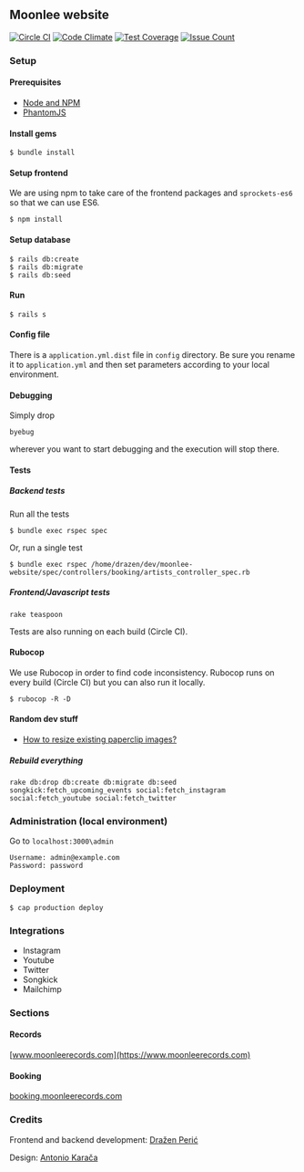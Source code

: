 ## Moonlee website

[![Circle CI](https://circleci.com/gh/moonleerecords/moonlee-website.svg?style=svg)](https://circleci.com/gh/moonleerecords/moonlee-website)
[![Code Climate](https://codeclimate.com/github/moonleerecords/moonlee-website/badges/gpa.svg)](https://codeclimate.com/github/moonleerecords/moonlee-website)
[![Test Coverage](https://codeclimate.com/github/moonleerecords/moonlee-website/badges/coverage.svg)](https://codeclimate.com/github/moonleerecords/moonlee-website/coverage)
[![Issue Count](https://codeclimate.com/github/moonleerecords/moonlee-website/badges/issue_count.svg)](https://codeclimate.com/github/moonleerecords/moonlee-website)

### Setup 

#### Prerequisites 

- [Node and NPM](https://docs.npmjs.com/getting-started/installing-node)
- [PhantomJS](http://phantomjs.org/)

#### Install gems

```
$ bundle install
```

#### Setup frontend

We are using npm to take care of the frontend packages and `sprockets-es6` so that we can use ES6.

```
$ npm install
```

#### Setup database

```
$ rails db:create
$ rails db:migrate
$ rails db:seed
```

#### Run

```
$ rails s
```

#### Config file

There is a `application.yml.dist` file in `config` directory. Be sure you rename it to `application.yml` and then set parameters according to your local environment.

#### Debugging

Simply drop

    byebug

wherever you want to start debugging and the execution will stop there.

#### Tests

##### Backend tests

Run all the tests

```
$ bundle exec rspec spec
```

Or, run a single test

```
$ bundle exec rspec /home/drazen/dev/moonlee-website/spec/controllers/booking/artists_controller_spec.rb
```

##### Frontend/Javascript tests

```
rake teaspoon
```

Tests are also running on each build (Circle CI).

#### Rubocop

We use Rubocop in order to find code inconsistency. Rubocop runs on every build (Circle CI) but you can also run it locally.

```
$ rubocop -R -D
```

#### Random dev stuff

* [How to resize existing paperclip images?](http://stackoverflow.com/a/2977610)

##### Rebuild everything

```
rake db:drop db:create db:migrate db:seed songkick:fetch_upcoming_events social:fetch_instagram social:fetch_youtube social:fetch_twitter
```

### Administration (local environment)

Go to `localhost:3000\admin`

```
Username: admin@example.com
Password: password
```

### Deployment

```
$ cap production deploy
```

### Integrations

* Instagram
* Youtube
* Twitter
* Songkick
* Mailchimp

### Sections

#### Records

[www.moonleerecords.com](https://www.moonleerecords.com)

#### Booking

[booking.moonleerecords.com](https://booking.moonleerecords.com)

### Credits

Frontend and backend development: [Dražen Perić](https://echobehind.wordpress.com/)

Design: [Antonio Karača](https://www.behance.net/antoniokaraca)
